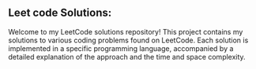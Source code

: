<h2>Leet code Solutions:</h2>
<p>Welcome to my LeetCode solutions repository! This project contains my solutions to various coding 
  problems found on LeetCode. Each solution is implemented
  in a specific programming language, accompanied by a detailed explanation of the
  approach and the time and space complexity.</p>
  
